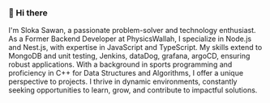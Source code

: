 ### 👋 Hi there 
I'm Sloka Sawan, a passionate problem-solver and technology enthusiast. As a Former Backend Developer at PhysicsWallah, I specialize in Node.js and Nest.js, with expertise in JavaScript and TypeScript. My skills extend to MongoDB and unit testing, Jenkins, dataDog, grafana, argoCD, ensuring robust applications. With a background in sports programming and proficiency in C++ for Data Structures and Algorithms, I offer a unique perspective to projects. I thrive in dynamic environments, constantly seeking opportunities to learn, grow, and contribute to impactful solutions.
